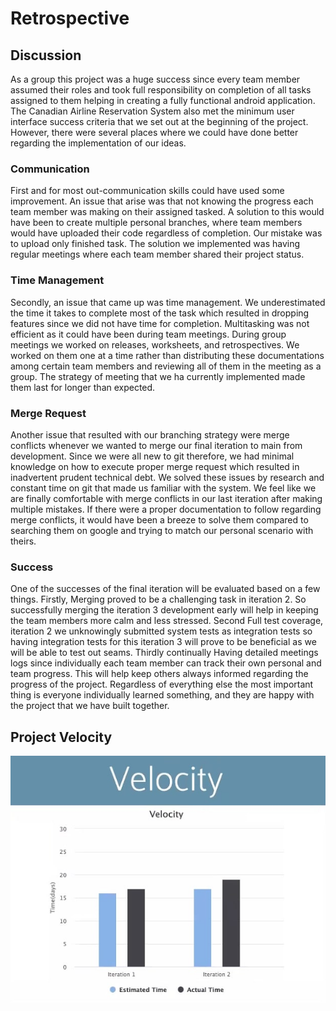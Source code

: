 # Retrospective

## Discussion

As a group this project was a huge success since every team member assumed their roles and took full responsibility on completion of all tasks assigned to them helping in creating a fully functional android application.
The Canadian Airline Reservation System also met the minimum user interface success criteria that we set out at the beginning of the project. However, there were several places where we could have done better regarding the implementation of our ideas.

### Communication

First and for most out-communication skills could have used some improvement. An issue that arise was that not knowing the progress each team member was making on their assigned tasked. A solution to this would have been to create multiple personal branches, where team members would have uploaded their code regardless of completion. Our mistake was to upload only finished task. The solution we implemented was having regular meetings where each team member shared their project status.

### Time Management

Secondly, an issue that came up was time management. We underestimated the time it takes to complete most of the task which resulted in dropping features since we did not have time for completion. Multitasking was not efficient as it could have been during team meetings. During group meetings we worked on releases, worksheets, and retrospectives. We worked on them one at a time rather than distributing these documentations among certain team members and reviewing all of them in the meeting as a group. The strategy of meeting that we ha currently implemented made them last for longer than expected.

### Merge Request

Another issue that resulted with our branching strategy were merge conflicts whenever we wanted to merge our final iteration to main from development. Since we were all new to git therefore, we had minimal knowledge on how to execute proper merge request which resulted in inadvertent prudent technical debt. We solved these issues by research and constant time on git that made us familiar with the system. We feel like we are finally comfortable with merge conflicts in our last iteration after making multiple mistakes. If there were a proper documentation to follow regarding merge conflicts, it would have been a breeze to solve them compared to searching them on google and trying to match our personal scenario with theirs.

### Success

One of the successes of the final iteration will be evaluated based on a few things. Firstly, Merging proved to be a challenging task in iteration 2. So successfully merging the iteration 3 development early will help in keeping the team members more calm and less stressed. Second Full test coverage, iteration 2 we unknowingly submitted system tests as integration tests so having integration tests for this iteration 3 will prove to be beneficial as we will be able to test out seams. Thirdly continually Having detailed meetings logs since individually each team member can track their own personal and team progress. This will help keep others always informed regarding the progress of the project. Regardless of everything else the most important thing is everyone individually learned something, and they are happy with the project that we have built together.

## Project Velocity

![](Velocity2.jpg)
